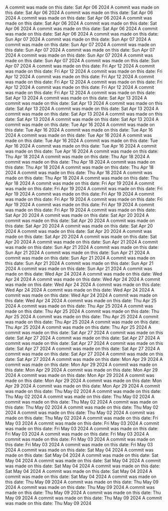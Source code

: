 A commit was made on this date: Sat Apr 06 2024
A commit was made on this date: Sat Apr 06 2024
A commit was made on this date: Sat Apr 06 2024
A commit was made on this date: Sat Apr 06 2024
A commit was made on this date: Sat Apr 06 2024
A commit was made on this date: Sat Apr 06 2024
A commit was made on this date: Sat Apr 06 2024
A commit was made on this date: Sat Apr 06 2024
A commit was made on this date: Sun Apr 07 2024
A commit was made on this date: Sun Apr 07 2024
A commit was made on this date: Sun Apr 07 2024
A commit was made on this date: Sun Apr 07 2024
A commit was made on this date: Sun Apr 07 2024
A commit was made on this date: Sun Apr 07 2024
A commit was made on this date: Sun Apr 07 2024
A commit was made on this date: Sun Apr 07 2024
A commit was made on this date: Fri Apr 12 2024
A commit was made on this date: Fri Apr 12 2024
A commit was made on this date: Fri Apr 12 2024
A commit was made on this date: Fri Apr 12 2024
A commit was made on this date: Fri Apr 12 2024
A commit was made on this date: Fri Apr 12 2024
A commit was made on this date: Fri Apr 12 2024
A commit was made on this date: Fri Apr 12 2024
A commit was made on this date: Sat Apr 13 2024
A commit was made on this date: Sat Apr 13 2024
A commit was made on this date: Sat Apr 13 2024
A commit was made on this date: Sat Apr 13 2024
A commit was made on this date: Sat Apr 13 2024
A commit was made on this date: Sat Apr 13 2024
A commit was made on this date: Sat Apr 13 2024
A commit was made on this date: Sat Apr 13 2024
A commit was made on this date: Tue Apr 16 2024
A commit was made on this date: Tue Apr 16 2024
A commit was made on this date: Tue Apr 16 2024
A commit was made on this date: Tue Apr 16 2024
A commit was made on this date: Tue Apr 16 2024
A commit was made on this date: Tue Apr 16 2024
A commit was made on this date: Tue Apr 16 2024
A commit was made on this date: Tue Apr 16 2024
A commit was made on this date: Thu Apr 18 2024
A commit was made on this date: Thu Apr 18 2024
A commit was made on this date: Thu Apr 18 2024
A commit was made on this date: Thu Apr 18 2024
A commit was made on this date: Thu Apr 18 2024
A commit was made on this date: Thu Apr 18 2024
A commit was made on this date: Thu Apr 18 2024
A commit was made on this date: Thu Apr 18 2024
A commit was made on this date: Fri Apr 19 2024
A commit was made on this date: Fri Apr 19 2024
A commit was made on this date: Fri Apr 19 2024
A commit was made on this date: Fri Apr 19 2024
A commit was made on this date: Fri Apr 19 2024
A commit was made on this date: Fri Apr 19 2024
A commit was made on this date: Fri Apr 19 2024
A commit was made on this date: Fri Apr 19 2024
A commit was made on this date: Sat Apr 20 2024
A commit was made on this date: Sat Apr 20 2024
A commit was made on this date: Sat Apr 20 2024
A commit was made on this date: Sat Apr 20 2024
A commit was made on this date: Sat Apr 20 2024
A commit was made on this date: Sat Apr 20 2024
A commit was made on this date: Sat Apr 20 2024
A commit was made on this date: Sat Apr 20 2024
A commit was made on this date: Sun Apr 21 2024
A commit was made on this date: Sun Apr 21 2024
A commit was made on this date: Sun Apr 21 2024
A commit was made on this date: Sun Apr 21 2024
A commit was made on this date: Sun Apr 21 2024
A commit was made on this date: Sun Apr 21 2024
A commit was made on this date: Sun Apr 21 2024
A commit was made on this date: Sun Apr 21 2024
A commit was made on this date: Wed Apr 24 2024
A commit was made on this date: Wed Apr 24 2024
A commit was made on this date: Wed Apr 24 2024
A commit was made on this date: Wed Apr 24 2024
A commit was made on this date: Wed Apr 24 2024
A commit was made on this date: Wed Apr 24 2024
A commit was made on this date: Wed Apr 24 2024
A commit was made on this date: Wed Apr 24 2024
A commit was made on this date: Thu Apr 25 2024
A commit was made on this date: Thu Apr 25 2024
A commit was made on this date: Thu Apr 25 2024
A commit was made on this date: Thu Apr 25 2024
A commit was made on this date: Thu Apr 25 2024
A commit was made on this date: Thu Apr 25 2024
A commit was made on this date: Thu Apr 25 2024
A commit was made on this date: Thu Apr 25 2024
A commit was made on this date: Sat Apr 27 2024
A commit was made on this date: Sat Apr 27 2024
A commit was made on this date: Sat Apr 27 2024
A commit was made on this date: Sat Apr 27 2024
A commit was made on this date: Sat Apr 27 2024
A commit was made on this date: Sat Apr 27 2024
A commit was made on this date: Sat Apr 27 2024
A commit was made on this date: Sat Apr 27 2024
A commit was made on this date: Mon Apr 29 2024
A commit was made on this date: Mon Apr 29 2024
A commit was made on this date: Mon Apr 29 2024
A commit was made on this date: Mon Apr 29 2024
A commit was made on this date: Mon Apr 29 2024
A commit was made on this date: Mon Apr 29 2024
A commit was made on this date: Mon Apr 29 2024
A commit was made on this date: Mon Apr 29 2024
A commit was made on this date: Thu May 02 2024
A commit was made on this date: Thu May 02 2024
A commit was made on this date: Thu May 02 2024
A commit was made on this date: Thu May 02 2024
A commit was made on this date: Thu May 02 2024
A commit was made on this date: Thu May 02 2024
A commit was made on this date: Thu May 02 2024
A commit was made on this date: Thu May 02 2024
A commit was made on this date: Fri May 03 2024
A commit was made on this date: Fri May 03 2024
A commit was made on this date: Fri May 03 2024
A commit was made on this date: Fri May 03 2024
A commit was made on this date: Fri May 03 2024
A commit was made on this date: Fri May 03 2024
A commit was made on this date: Fri May 03 2024
A commit was made on this date: Fri May 03 2024
A commit was made on this date: Sat May 04 2024
A commit was made on this date: Sat May 04 2024
A commit was made on this date: Sat May 04 2024
A commit was made on this date: Sat May 04 2024
A commit was made on this date: Sat May 04 2024
A commit was made on this date: Sat May 04 2024
A commit was made on this date: Sat May 04 2024
A commit was made on this date: Sat May 04 2024
A commit was made on this date: Thu May 09 2024
A commit was made on this date: Thu May 09 2024
A commit was made on this date: Thu May 09 2024
A commit was made on this date: Thu May 09 2024
A commit was made on this date: Thu May 09 2024
A commit was made on this date: Thu May 09 2024
A commit was made on this date: Thu May 09 2024
